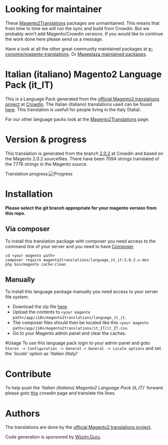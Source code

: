 # Looking for maintainer
These [Magento2Translations](http://magento2translations.github.io/) packages are unmaintained. This means that from time to time we will run the sync and build from Crowdin. But we probably won't add Magento/Crowdin versions. If you would like to continue the work done here please send us a message.

Have a look at all the other great community maintained packages at [e-conomix/magento-translations](https://github.com/e-conomix/magento-translations).
Or [Mageplaza maintained packages](https://github.com/mageplaza?q=language).

# Italian (italiano) Magento2 Language Pack (it_IT)
This is a Language Pack generated from the [official Magento2 translations project](https://crowdin.com/project/magento-2) at [Crowdin](https://crowdin.com).
The Italian (italiano) translations used can be found [here](https://crowdin.com/project/magento-2/it).
This translation is usefull for people living in the Italy (Italia).

For our other language packs look at the [Magento2Translations](http://magento2translations.github.io/) page.

# Version & progress
This translation is generated from the branch [2.0.2](https://crowdin.com/project/magento-2/it#/2.0.2) at Crowdin and based on the Magento 2.0.2 sourcefiles.
There have been  7094 strings translated of the 7776 strings in the Magento source.

Translation progress:![Progress](http://progressed.io/bar/91)

# Installation
**Please select the git branch appropriate for your magento version from this repo.**
## Via composer
To install this translation package with composer you need access to the command line of your server and you need to have [Composer](https://getcomposer.org).
```
cd <your magento path>
composer require magento2translations/language_it_it:2.0.2.x-dev
php bin/magento cache:clean
```
## Manually
To install this language package manually you need access to your server file system.
* Download the zip file [here](https://github.com/Magento2Translations/language_it_it/archive/2.0.2.zip).
* Upload the contents to `<your magento path>/app/i18n/magento2translations/language_it_it`.
* The composer files should then be located like this `<your magento path>/app/i18n/magento2translations/it_IT/it_IT.csv`.
* Go to your Magento admin panel and clear the caches.

#Usage
To use this language pack login to your admin panel and goto `Stores -> Configuration -> General > General -> Locale options` and set the '*locale*' option as '*Italian (Italy)*'

# Contribute
To help push the '*Italian (italiano) Magento2 Language Pack (it_IT)*' forward please goto [this](https://crowdin.com/project/magento-2/it) crowdin page and translate the lines.

# Authors
The translations are done by the [official Magento2 translations project](https://crowdin.com/project/magento-2).

Code generation is sponsored by [Wijzijn.Guru](http://www.wijzijn.guru/).